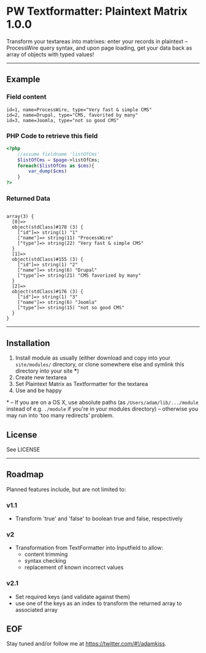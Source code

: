 # PW Textformatter: Plaintext Matrix 1.0.0

Transform your textareas into matrixes: enter your records in plaintext – ProcessWire query syntax, and upon page loading, get your data back as array of objects with typed values!

---

## Example

### Field content

```
id=1, name=ProcessWire, type="Very fast & simple CMS"
id=2, name=Drupal, type="CMS, favorited by many"
id=3, name=Joomla, type="not so good CMS"
```

### PHP Code to retrieve this field

```php
<?php
    //assume fieldname 'listOfCms'
    $listOfCms = $page->listOfCms;
    foreach($listOfCms as $cms){
        var_dump($cms)
    }
?>
```

### Returned Data

```

array(3) {
  [0]=>
  object(stdClass)#178 (3) {
    ["id"]=> string(1) "1"
    ["name"]=> string(11) "ProcessWire"
    ["type"]=> string(22) "Very fast & simple CMS"
  }
  [1]=>
  object(stdClass)#155 (3) {
    ["id"]=> string(1) "2"
    ["name"]=> string(6) "Drupal"
    ["type"]=> string(21) "CMS favorized by many"
  }
  [2]=>
  object(stdClass)#176 (3) {
    ["id"]=> string(1) "3"
    ["name"]=> string(6) "Joomla"
    ["type"]=> string(15) "not so good CMS"
  }
}
```

---

## Installation

1. Install module as usually (either download and copy into your `site/modules/` directory, or clone somewhere else and symlink this directory into your site **\***)
2. Create new textarea
3. Set Plaintext Matrix as Textformatter for the textarea
4. Use and be happy

\* – If you are on a OS X, use absolute paths (as `/Users/adam/lib/.../module` instead of e.g. `./module` if you're in your modules directory) – otherwise you may run into 'too many redirects' problem.

## License

See LICENSE

---

## Roadmap

Planned features include, but are not limited to:

### v1.1

* Transform 'true' and 'false' to boolean true and false, respectively

### v2

* Transformation from TextFormatter into Inputfield to allow:
  * content trimming
  * syntax checking
  * replacement of known incorrect values

### v2.1

* Set required keys (and validate against them)
* use one of the keys as an index to transform the returned array to associated array

## EOF

Stay tuned and/or follow me at https://twitter.com/#!/adamkiss.